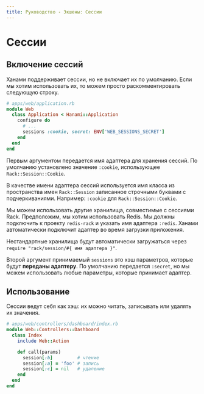 ```yaml
---
title: Руководство - Экшены: Сессии
---
```


# Сессии

## Включение сессий

Ханами поддерживает сессии, но не включает их по умолчанию.
Если мы хотим использовать их, то можем просто раскомментировать следующую строку.

```ruby
# apps/web/application.rb
module Web
  class Application < Hanami::Application
    configure do
      # ...
      sessions :cookie, secret: ENV['WEB_SESSIONS_SECRET']
    end
  end
end
```

Первым аргументом передается имя адаптера для хранения сессий.
По умолчанию установлено значение `:cookie`, использующее `Rack::Session::Cookie`.

<p class="convention">
В качестве имени адаптера сессий используется имя класса из пространства имен <code>Rack::Session</code> записанное строчными буквами с подчеркиваниями.
Например: <code>:cookie</code> для <code>Rack::Session::Cookie</code>.
</p>

Мы можем использовать другие хранилища, совместимые с сессиями Rack.
Предположим, мы хотим использовать Redis. Мы должны подключить к проекту `redis-rack` и указать имя адаптера `:redis`.
Ханами автоматически подключит адаптер во время загрузки приложения.

<p class="convention">
Нестандартные хранилища будут автоматически загружаться через <code>require "rack/session/#{ имя адаптера }"</code>.
</p>

Второй аргумент принимаемый `sessions` это хэш параметров, которые будут **переданы адаптеру**.
По умолчанию передается `:secret`, но мы можем использовать любые параметры, которые принимает адаптер.

## Использование

Сессии ведут себя как хэш: их можно читать, записывать или удалять их значения.

```ruby
# apps/web/controllers/dashboard/index.rb
module Web::Controllers::Dashboard
  class Index
    include Web::Action

    def call(params)
      session[:b]         # чтение
      session[:a] = 'foo' # запись
      session[:c] = nil   # удаление
    end
  end
end
```
